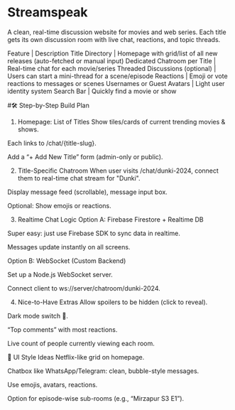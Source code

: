# Streamspeak
A clean, real-time discussion website for movies and web series.
Each title gets its own discussion room with live chat, reactions, and topic threads.

Feature | Description
Title Directory | Homepage with grid/list of all new releases (auto-fetched or manual input)
Dedicated Chatroom per Title | Real-time chat for each movie/series
Threaded Discussions (optional) | Users can start a mini-thread for a scene/episode
Reactions | Emoji or vote reactions to messages or scenes
Usernames or Guest Avatars | Light user identity system
Search Bar | Quickly find a movie or show


#🛠️ Step-by-Step Build Plan
1. Homepage: List of Titles
Show tiles/cards of current trending movies & shows.

Each links to /chat/{title-slug}.

Add a “+ Add New Title” form (admin-only or public).

2. Title-Specific Chatroom
When user visits /chat/dunki-2024, connect them to real-time chat stream for "Dunki".

Display message feed (scrollable), message input box.

Optional: Show emojis or reactions.

3. Realtime Chat Logic
Option A: Firebase Firestore + Realtime DB

Super easy: just use Firebase SDK to sync data in realtime.

Messages update instantly on all screens.

Option B: WebSocket (Custom Backend)

Set up a Node.js WebSocket server.

Connect client to ws://server/chatroom/dunki-2024.

4. Nice-to-Have Extras
Allow spoilers to be hidden (click to reveal).

Dark mode switch 🌙.

“Top comments” with most reactions.

Live count of people currently viewing each room.

🎨 UI Style Ideas
Netflix-like grid on homepage.

Chatbox like WhatsApp/Telegram: clean, bubble-style messages.

Use emojis, avatars, reactions.

Option for episode-wise sub-rooms (e.g., “Mirzapur S3 E1”).
